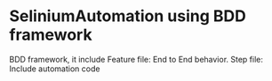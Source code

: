 # SeliniumAutomation using BDD framework
BDD framework, it include Feature file: End to End behavior. Step file: Include automation code 
